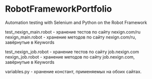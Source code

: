 # RobotFrameworkPortfolio
Automation testing with Selenium and Python on the Robot Framework


test_nexign_main.robot - хранение тестов по сайту nexign.com/ru
nexign_main.robot - хранение методов по сайту nexign.com/ru, завёрнутые в Keywords

test_nexign_job.robot - хранение тестов по сайту job.nexign.com
nexign_job.robot - хранение методов по сайту job.nexign.com, завёрнутые в Keywords

variables.py - хранение констант, применяемых на обоих сайтах.
